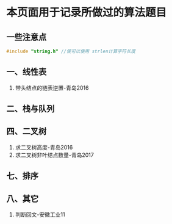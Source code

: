 # 本页面用于记录所做过的算法题目

## 一些注意点
```cpp
#include "string.h" //使可以使用 strlen计算字符长度
```

## 一、线性表
1. 带头结点的链表逆置-青岛2016

## 二、栈与队列

## 四、二叉树
1. 求二叉树高度-青岛2016
2. 求二叉树非叶结点数量-青岛2017

## 七、排序

## 八、其它
1. 判断回文-安徽工业11